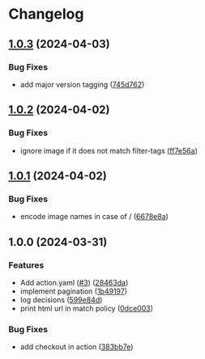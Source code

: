 # Changelog

## [1.0.3](https://github.com/PeterStolz/ContainerCrop/compare/v1.0.2...v1.0.3) (2024-04-03)


### Bug Fixes

* add major version tagging ([745d762](https://github.com/PeterStolz/ContainerCrop/commit/745d762787fa4255ba04b9071054c2702f585286))

## [1.0.2](https://github.com/PeterStolz/ContainerCrop/compare/v1.0.1...v1.0.2) (2024-04-02)


### Bug Fixes

* ignore image if it does not match filter-tags ([ff7e56a](https://github.com/PeterStolz/ContainerCrop/commit/ff7e56aa5f1cd6b41df61af8c3c87e541e959455))

## [1.0.1](https://github.com/PeterStolz/ContainerCrop/compare/v1.0.0...v1.0.1) (2024-04-02)


### Bug Fixes

* encode image names in case of / ([6678e8a](https://github.com/PeterStolz/ContainerCrop/commit/6678e8a963c89deee552fe179dd4a95de8e58f0e))

## 1.0.0 (2024-03-31)


### Features

* Add action.yaml ([#3](https://github.com/PeterStolz/ContainerCrop/issues/3)) ([28463da](https://github.com/PeterStolz/ContainerCrop/commit/28463da4e762b79e5df881cc206f90587c061bda))
* implement pagination ([1b49197](https://github.com/PeterStolz/ContainerCrop/commit/1b491975ae8bd8bac092c93b751a21856ae82617))
* log decisions ([599e84d](https://github.com/PeterStolz/ContainerCrop/commit/599e84d2e34eab9e5f6721643346a9edcb76c924))
* print html url in match policy ([0dce003](https://github.com/PeterStolz/ContainerCrop/commit/0dce0034a6aabe5f34e322e68f9265130026c596))


### Bug Fixes

* add checkout in action ([383bb7e](https://github.com/PeterStolz/ContainerCrop/commit/383bb7e004cb1c25e49bdecc6b15deced344d5ca))
